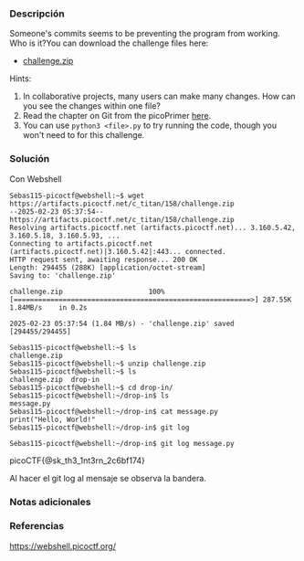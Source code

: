### Descripción
Someone's commits seems to be preventing the program from working. Who is it?You can download the challenge files here:

- [challenge.zip](https://artifacts.picoctf.net/c_titan/158/challenge.zip)

Hints:
1. In collaborative projects, many users can make many changes. How can you see the changes within one file?
2. Read the chapter on Git from the picoPrimer [here](https://primer.picoctf.org/#_git_version_control).
3. You can use `python3 <file>.py` to try running the code, though you won't need to for this challenge.

### Solución
Con Webshell

```
Sebas115-picoctf@webshell:~$ wget https://artifacts.picoctf.net/c_titan/158/challenge.zip
--2025-02-23 05:37:54--  https://artifacts.picoctf.net/c_titan/158/challenge.zip
Resolving artifacts.picoctf.net (artifacts.picoctf.net)... 3.160.5.42, 3.160.5.18, 3.160.5.93, ...
Connecting to artifacts.picoctf.net (artifacts.picoctf.net)|3.160.5.42|:443... connected.
HTTP request sent, awaiting response... 200 OK
Length: 294455 (288K) [application/octet-stream]
Saving to: 'challenge.zip'

challenge.zip                     100%[==========================================================>] 287.55K  1.84MB/s    in 0.2s    

2025-02-23 05:37:54 (1.84 MB/s) - 'challenge.zip' saved [294455/294455]

Sebas115-picoctf@webshell:~$ ls
challenge.zip
Sebas115-picoctf@webshell:~$ unzip challenge.zip
Sebas115-picoctf@webshell:~$ ls
challenge.zip  drop-in
Sebas115-picoctf@webshell:~$ cd drop-in/
Sebas115-picoctf@webshell:~/drop-in$ ls
message.py
Sebas115-picoctf@webshell:~/drop-in$ cat message.py 
print("Hello, World!"
Sebas115-picoctf@webshell:~/drop-in$ git log

Sebas115-picoctf@webshell:~/drop-in$ git log message.py

```

picoCTF{@sk_th3_1nt3rn_2c6bf174}

Al hacer el git log al mensaje se observa la bandera.

### Notas adicionales


### Referencias
https://webshell.picoctf.org/


